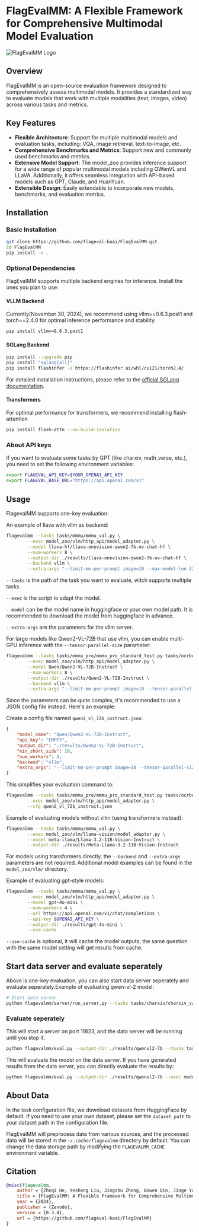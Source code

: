 # FlagEvalMM: A Flexible Framework for Comprehensive Multimodal Model Evaluation

![FlagEvalMM Logo](assets/logo.png)

## Overview

FlagEvalMM is an open-source evaluation framework designed to comprehensively assess multimodal models. It provides a standardized way to evaluate models that work with multiple modalities (text, images, video) across various tasks and metrics.

## Key Features

- **Flexible Architecture**: Support for multiple multimodal models and evaluation tasks, including: VQA, image retrieval, text-to-image, etc.
- **Comprehensive Benchmarks and Metrics**: Support new and commonly used benchmarks and metrics.
- **Extensive Model Support**: The model_zoo provides inference support for a wide range of popular multimodal models including QWenVL and LLaVA. Additionally, it offers seamless integration with API-based models such as GPT, Claude, and HuanYuan.
- **Extensible Design**: Easily extendable to incorporate new models, benchmarks, and evaluation metrics.

## Installation

### Basic Installation

```bash
git clone https://github.com/flageval-baai/FlagEvalMM.git
cd FlagEvalMM
pip install -e .
```

### Optional Dependencies

FlagEvalMM supports multiple backend engines for inference. Install the ones you plan to use:

#### VLLM Backend

Currently(November 30, 2024), we recommend using vllm==0.6.3.post1 and torch==2.4.0 for optimal inference performance and stability.

```bash
pip install vllm==0.6.3.post1
```

#### SGLang Backend

```bash
pip install --upgrade pip
pip install "sglang[all]"
pip install flashinfer -i https://flashinfer.ai/whl/cu121/torch2.4/
```

For detailed installation instructions, please refer to the [official SGLang documentation](https://sgl-project.github.io/start/install.html).

#### Transformers

For optimal performance for transformers, we recommend installing flash-attention

```bash
pip install flash-attn --no-build-isolation
```

### About API keys

If you want to evaluate some tasks by GPT (like charxiv, math_verse, etc.), you need to set the following environment variables:

```bash
export FLAGEVAL_API_KEY=$YOUR_OPENAI_API_KEY
export FLAGEVAL_BASE_URL="https://api.openai.com/v1"
```

## Usage

FlagevalMM supports one-key evaluation:

An example of llava with vllm as backend:

```bash
flagevalmm --tasks tasks/mmmu/mmmu_val.py \
        --exec model_zoo/vlm/http_api/model_adapter.py \
        --model llava-hf/llava-onevision-qwen2-7b-ov-chat-hf \
        --num-workers 8 \
        --output-dir ./results/llava-onevision-qwen2-7b-ov-chat-hf \
        --backend vllm \
        --extra-args "--limit-mm-per-prompt image=10 --max-model-len 32768"
```

`--tasks` is the path of the task you want to evaluate, witch supports multiple tasks.

`--exec` is the script to adapt the model.

`--model` can be the model name in huggingface or your own model path. It is recommended to download the model from huggingface in advance.

`--extra-args` are the parameters for the vllm server.

For large models like Qwen2-VL-72B that use vllm, you can enable multi-GPU inference with the `--tensor-parallel-size` parameter:

```bash
flagevalmm --tasks tasks/mmmu_pro/mmmu_pro_standard_test.py tasks/ocrbench/ocrbench_test.py \
        --exec model_zoo/vlm/http_api/model_adapter.py \
        --model Qwen/Qwen2-VL-72B-Instruct \
        --num-workers 8 \
        --output-dir ./results/Qwen2-VL-72B-Instruct \
        --backend vllm \
        --extra-args "--limit-mm-per-prompt image=18 --tensor-parallel-size 4 --max-model-len 32768 --trust-remote-code --mm-processor-kwargs '{\"max_dynamic_patch\":4}'"
```

Since the parameters can be quite complex, it's recommended to use a JSON config file instead. Here's an example:

Create a config file named `qwen2_vl_72b_instruct.json`:

```json
{
    "model_name": "Qwen/Qwen2-VL-72B-Instruct",
    "api_key": "EMPTY",
    "output_dir": "./results/Qwen2-VL-72B-Instruct",
    "min_short_side": 28,
    "num_workers": 8,
    "backend": "vllm",
    "extra_args": "--limit-mm-per-prompt image=18 --tensor-parallel-size 4 --max-model-len 32768 --trust-remote-code --mm-processor-kwargs '{\"max_dynamic_patch\":4}'"
}
```

This simplifies your evaluation command to:

```bash
flagevalmm --tasks tasks/mmmu_pro/mmmu_pro_standard_test.py tasks/ocrbench/ocrbench_test.py \
        --exec model_zoo/vlm/http_api/model_adapter.py \
        --cfg qwen2_vl_72b_instruct.json
```

Example of evaluating models without vllm (using transformers instead):

```bash
flagevalmm --tasks tasks/mmmu/mmmu_val.py \
        --exec model_zoo/vlm/llama-vision/model_adapter.py \
        --model meta-llama/Llama-3.2-11B-Vision-Instruct \
        --output-dir ./results/Meta-Llama-3.2-11B-Vision-Instruct
```

For models using transformers directly, the `--backend` and `--extra-args` parameters are not required. Additional model examples can be found in the `model_zoo/vlm/` directory.

Example of evaluating gpt-style models:

```bash
flagevalmm --tasks tasks/mmmu/mmmu_val.py \
        --exec model_zoo/vlm/http_api/model_adapter.py \
        --model gpt-4o-mini \
        --num-workers 4 \
        --url https://api.openai.com/v1/chat/completions \
        --api-key $OPENAI_API_KEY \
        --output-dir ./results/gpt-4o-mini \
        --use-cache
```

`--use-cache` is optional, it will cache the model outputs, the same question with the same model setting will get results from cache.

## Start data server and evaluate seperately


Above is one-key evaluation, you can also start data server seperately and evaluate seperately.Example of evaluating qwen-vl-2 model:

```bash
# Start data server
python flagevalmm/server/run_server.py --tasks tasks/charxiv/charxiv_val.py --output-dir ./results/qwenvl2-7b --port 11823 
```

### Evaluate seperately

This will start a server on port 11823, and the data server will be running until you stop it.
```bash
python flagevalmm/eval.py --output-dir ./results/qwenvl2-7b --tasks tasks/charxiv/charxiv_val.py --model your_model_path/Qwen2-VL-7B-Instruct/ --exec model_zoo/vlm/qwen_vl/model_adapter.py --server-port 11823
```

This will evaluate the model on the data server.
If you have generated results from the data server, you can directly evaluate the results by:

```bash
python flagevalmm/eval.py --output-dir ./results/qwenvl2-7b --exec model_zoo/vlm/qwen_vl/model_adapter.py --tasks tasks/charxiv/charxiv_val.py --without-infer
```

## About Data

In the task configuration file, we download datasets from HuggingFace by default. If you need to use your own dataset, please set the `dataset_path` to your dataset path in the configuration file.

FlagEvalMM will preprocess data from various sources, and the processed data will be stored in the `~/.cache/flagevalmm` directory by default. You can change the data storage path by modifying the `FLAGEVALMM_CACHE` environment variable.

## Citation

```bibtex
@misc{flagevalmm,
    author = {Zheqi He, Yesheng Liu, Jingshu Zheng, Bowen Qin, Jinge Yao, Richen Xuan and Xi Yang},
    title = {FlagEvalMM: A Flexible Framework for Comprehensive Multimodal Model Evaluation},
    year = {2024},
    publisher = {Zenodo},
    version = {0.3.4},
    url = {https://github.com/flageval-baai/FlagEvalMM}
}
```
